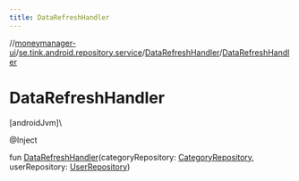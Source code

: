 ```yaml
---
title: DataRefreshHandler
---
```

//[moneymanager-ui](../../../index.html)/[se.tink.android.repository.service](../index.html)/[DataRefreshHandler](index.html)/[DataRefreshHandler](-data-refresh-handler.html)



# DataRefreshHandler



[androidJvm]\




@Inject



fun [DataRefreshHandler](-data-refresh-handler.html)(categoryRepository: [CategoryRepository](../../se.tink.android.categories/-category-repository/index.html), userRepository: [UserRepository](../../se.tink.android.repository.user/-user-repository/index.html))




